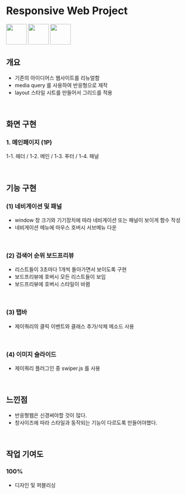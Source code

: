 # Responsive Web Project

<img src="https://user-images.githubusercontent.com/75922558/115170098-c908d700-a0fa-11eb-85ad-8f373cd0d8c1.png" width="56" height="56">
<img src="https://user-images.githubusercontent.com/75922558/115170171-f9e90c00-a0fa-11eb-812e-32863980f9a0.png" width="56" height="56">
<img src="https://user-images.githubusercontent.com/75922558/115170207-09685500-a0fb-11eb-8b5c-00cf555bd605.png" width="56" height="56">

## 개요

- 기존의 아이디어스 웹사이트를 리뉴얼함
- media query 를 사용하여 반응형으로 제작
- layout 스타일 시트를 만들어서 그리드를 적용

<br>

## 화면 구현
### 1. 메인페이지 (1P)

1-1. 헤더 / 1-2. 메인 / 1-3. 푸터 / 1-4. 패널

<br>

## 기능 구현
### (1) 네비게이션 및 패널

- window 창 크기와 기기장치에 따라 네비게이션 또는 패널이 보이게 함수 작성
- 네비게이션 메뉴에 마우스 호버시 서브메뉴 다운

<br>

### (2) 검색어 순위 보드프리뷰

- 리스트들이 3초마다 1개씩 돌아가면서 보이도록 구현
- 보드프리뷰에 호버시 모든 리스트들이 보임
- 보드프리뷰에 호버시 스타일이 바뀜

<br>

### (3) 탭바

- 제이쿼리의 클릭 이벤트와 클래스 추가/삭체 메소드 사용

<br>

### (4) 이미지 슬라이드

- 제이쿼리 플러그인 중 swiper.js 를 사용

<br>

## 느낀점
- 반응형웹은 신경써야할 것이 많다.
- 창사이즈에 따라 스타일과 동작되는 기능이 다르도록 만들어야했다.

<br>

## 작업 기여도
### 100%

- 디자인 및 퍼블리싱